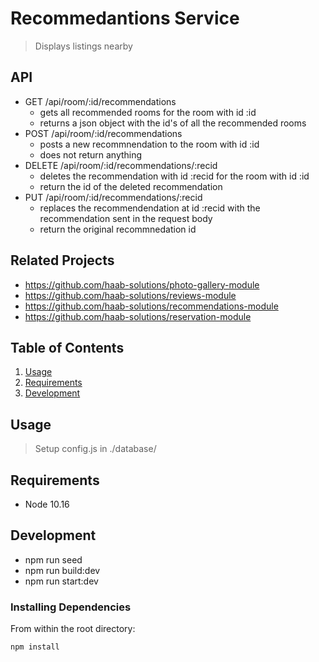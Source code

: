 # Recommedantions Service

> Displays listings nearby

## API
  
  - GET /api/room/:id/recommendations
    - gets all recommended rooms for the room with id :id
    - returns a json object with the id's of all the recommended rooms
  - POST /api/room/:id/recommendations
    - posts a new recommnendation to the room with id :id
    - does not return anything
  - DELETE /api/room/:id/recommendations/:recid
    - deletes the recommendation with id :recid for the room with id :id
    - return the id of the deleted recommendation
  - PUT /api/room/:id/recommendations/:recid 
    - replaces the recommendendation at id :recid with the recommendation sent in the request body
    - return the original recommnedation id

## Related Projects

  - https://github.com/haab-solutions/photo-gallery-module
  - https://github.com/haab-solutions/reviews-module
  - https://github.com/haab-solutions/recommendations-module
  - https://github.com/haab-solutions/reservation-module

## Table of Contents

1. [Usage](#Usage)
1. [Requirements](#requirements)
1. [Development](#development)

## Usage

> Setup config.js in ./database/

## Requirements

- Node 10.16

## Development

- npm run seed
- npm run build:dev
- npm run start:dev

### Installing Dependencies

From within the root directory:

```sh
npm install
```

